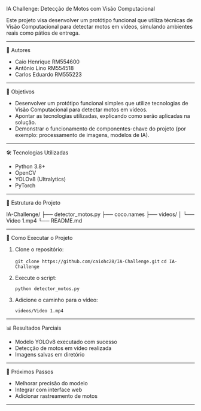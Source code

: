 
IA Challenge: Detecção de Motos com Visão Computacional

Este projeto visa desenvolver um protótipo funcional que utiliza técnicas de Visão Computacional para detectar motos em vídeos, simulando ambientes reais como pátios de entrega.

-----------------------------

👥 Autores

- Caio Henrique RM554600
- Antônio Lino RM554518
- Carlos Eduardo RM555223

-----------------------------

🎯 Objetivos

- Desenvolver um protótipo funcional simples que utilize tecnologias de Visão Computacional para detectar motos em vídeos.
- Apontar as tecnologias utilizadas, explicando como serão aplicadas na solução.
- Demonstrar o funcionamento de componentes-chave do projeto (por exemplo: processamento de imagens, modelos de IA).

-----------------------------

🛠️ Tecnologias Utilizadas

- Python 3.8+
- OpenCV
- YOLOv8 (Ultralytics)
- PyTorch

-----------------------------

📁 Estrutura do Projeto

IA-Challenge/
├── detector_motos.py
├── coco.names
├── videos/
│   └── Video 1.mp4
└── README.md

-----------------------------

🚀 Como Executar o Projeto

1. Clone o repositório:

   ``
   git clone https://github.com/caiohc28/IA-Challenge.git
   ``
   ``
   cd IA-Challenge
   ``

3. Execute o script:

   ``
   python detector_motos.py
   ``
   
4. Adicione o caminho para o vídeo:

   ``
   videos/Video 1.mp4
   ``

-----------------------------

📊 Resultados Parciais

- Modelo YOLOv8 executado com sucesso
- Detecção de motos em vídeo realizada
- Imagens salvas em diretório

-----------------------------

📌 Próximos Passos

- Melhorar precisão do modelo
- Integrar com interface web
- Adicionar rastreamento de motos

-----------------------------

